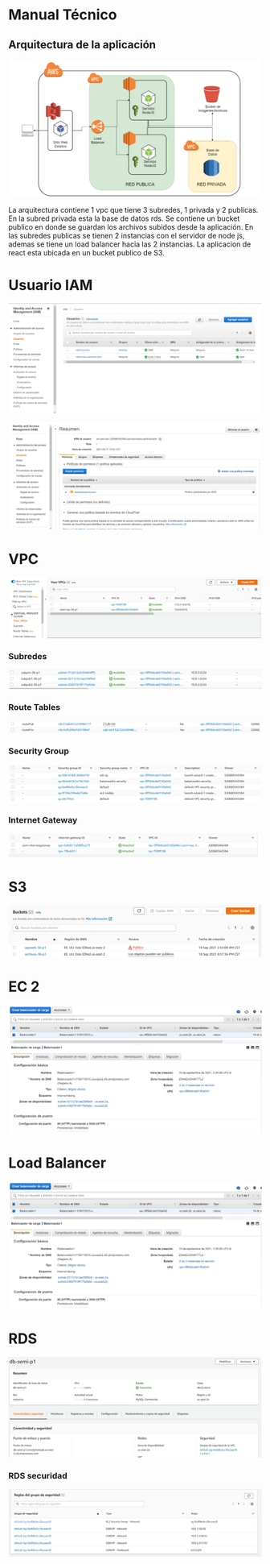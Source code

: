 # Manual Técnico

## Arquitectura de la aplicación

![alt text](Manuales/arq.png?raw=true)

La arquitectura contiene 1 vpc que tiene 3 subredes, 1 privada y 2 publicas. En la subred privada esta la base de datos rds.
Se contiene un bucket publico en donde se guardan los archivos subidos desde la aplicación. En las subredes publicas se tienen 2 instancias con el servidor de node js, ademas se tiene un load balancer hacia las 2 instancias.
La aplicacion de react esta ubicada en un bucket publico de S3.

# Usuario IAM

![alt text](Manuales/iam.png?raw=true)

![alt text](Manuales/iam-config.png?raw=true)

# VPC


![alt text](Manuales/vpc.png?raw=true)

### Subredes
![alt text](Manuales/vpc-subnet.png?raw=true)

### Route Tables
![alt text](Manuales/routetable.png?raw=true)

### Security Group

![alt text](Manuales/securityG.png?raw=true)

### Internet Gateway

![alt text](Manuales/igateway.png?raw=true)

# S3

![alt text](Manuales/s3.png?raw=true)

# EC 2

![alt text](Manuales/loadbalancer.png?raw=true)

# Load Balancer

![alt text](Manuales/loadbalancer.png?raw=true)

# RDS

![alt text](Manuales/db1.png?raw=true)

### RDS securidad

![alt text](Manuales/db-sec.png?raw=true)
